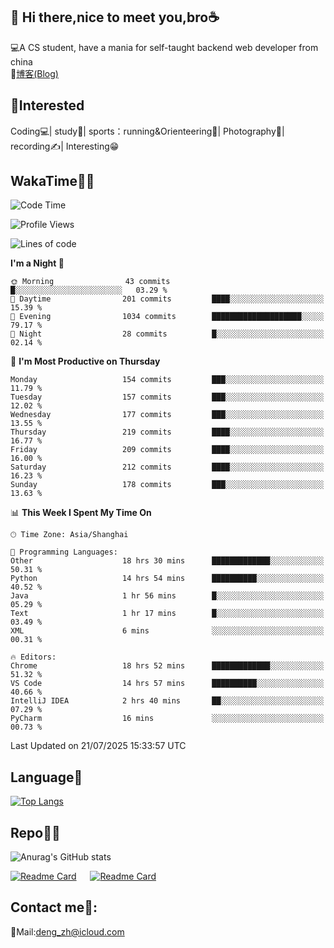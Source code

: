 👋 Hi there,nice to meet you,bro☕
---
💻A CS student, have a mania for self-taught backend web developer from china   
📌[博客(Blog)](https://github.com/HealUP/MyBlog)

 <!-- waka-box start -->
 <!-- waka-box end -->
 
🧲**Interested**
--
Coding💻| study📖| sports：running&Orienteering🏃‍| Photography📸| recording✍️| Interesting😁

WakaTime👨‍💻
---
<!--START_SECTION:waka-->
![Code Time](http://img.shields.io/badge/Code%20Time-3%2C310%20hrs%2031%20mins-blue)

![Profile Views](http://img.shields.io/badge/Profile%20Views-0-blue)

![Lines of code](https://img.shields.io/badge/From%20Hello%20World%20I%27ve%20Written-205.1%20thousand%20lines%20of%20code-blue)

**I'm a Night 🦉** 

```text
🌞 Morning                43 commits          █░░░░░░░░░░░░░░░░░░░░░░░░   03.29 % 
🌆 Daytime                201 commits         ████░░░░░░░░░░░░░░░░░░░░░   15.39 % 
🌃 Evening                1034 commits        ████████████████████░░░░░   79.17 % 
🌙 Night                  28 commits          █░░░░░░░░░░░░░░░░░░░░░░░░   02.14 % 
```
📅 **I'm Most Productive on Thursday** 

```text
Monday                   154 commits         ███░░░░░░░░░░░░░░░░░░░░░░   11.79 % 
Tuesday                  157 commits         ███░░░░░░░░░░░░░░░░░░░░░░   12.02 % 
Wednesday                177 commits         ███░░░░░░░░░░░░░░░░░░░░░░   13.55 % 
Thursday                 219 commits         ████░░░░░░░░░░░░░░░░░░░░░   16.77 % 
Friday                   209 commits         ████░░░░░░░░░░░░░░░░░░░░░   16.00 % 
Saturday                 212 commits         ████░░░░░░░░░░░░░░░░░░░░░   16.23 % 
Sunday                   178 commits         ███░░░░░░░░░░░░░░░░░░░░░░   13.63 % 
```


📊 **This Week I Spent My Time On** 

```text
🕑︎ Time Zone: Asia/Shanghai

💬 Programming Languages: 
Other                    18 hrs 30 mins      █████████████░░░░░░░░░░░░   50.31 % 
Python                   14 hrs 54 mins      ██████████░░░░░░░░░░░░░░░   40.52 % 
Java                     1 hr 56 mins        █░░░░░░░░░░░░░░░░░░░░░░░░   05.29 % 
Text                     1 hr 17 mins        █░░░░░░░░░░░░░░░░░░░░░░░░   03.49 % 
XML                      6 mins              ░░░░░░░░░░░░░░░░░░░░░░░░░   00.31 % 

🔥 Editors: 
Chrome                   18 hrs 52 mins      █████████████░░░░░░░░░░░░   51.32 % 
VS Code                  14 hrs 57 mins      ██████████░░░░░░░░░░░░░░░   40.66 % 
IntelliJ IDEA            2 hrs 40 mins       ██░░░░░░░░░░░░░░░░░░░░░░░   07.29 % 
PyCharm                  16 mins             ░░░░░░░░░░░░░░░░░░░░░░░░░   00.73 % 
```


 Last Updated on 21/07/2025 15:33:57 UTC
<!--END_SECTION:waka-->

Language🚀
---
[![Top Langs](https://github-readme-stats.vercel.app/api/top-langs/?username=HealUP&layout=compact&hide_border=true)](https://github.com/HealUP)

Repo🧑‍💻
---
![Anurag's GitHub stats](https://github-readme-stats.vercel.app/api?username=HealUP&count_private=true&show_icons=true&theme=gruvbox&hide_border=true) 

[![Readme Card](https://github-readme-stats.vercel.app/api/pin/?username=HealUP&repo=InternetEy&theme=transparent)](https://github.com/HealUP/InternetEy) &emsp;
[![Readme Card](https://github-readme-stats.vercel.app/api/pin/?username=HealUP&repo=CampusExperience&theme=transparent)](https://github.com/HealUP/CampusExperience)


Contact me📱:
---
📮Mail:deng_zh@icloud.com  
